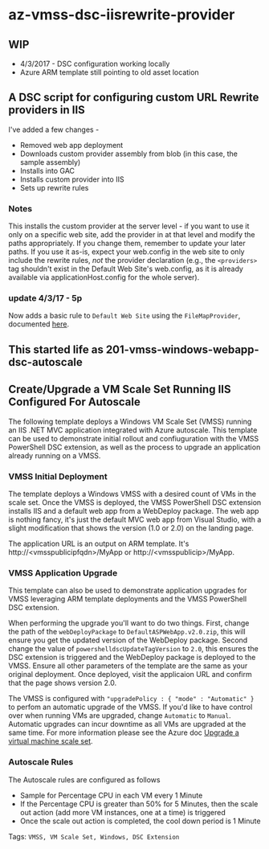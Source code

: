 # az-vmss-dsc-iisrewrite-provider

## WIP
- 4/3/2017 - DSC configuration working locally
- Azure ARM template still pointing to old asset location

## A DSC script for configuring custom URL Rewrite providers in IIS ##

I've added a few changes -
- Removed web app deployment
- Downloads custom provider assembly from blob (in this case, the sample assembly)
- Installs into GAC
- Installs custom provider into IIS
- Sets up rewrite rules

### Notes ###
This installs the custom provider at the server level - if you want to use it only on a specific web site, add the provider in at that level and modify the paths appropriately. If you change them, remember to update your later paths. If you use it as-is, expect your web.config in the web site to only include the rewrite rules, *not* the provider declaration (e.g., the `<providers>` tag shouldn't exist in the Default Web Site's web.config, as it is already available via applicationHost.config for the whole server).

### update 4/3/17 - 5p ##
Now adds a basic rule to `Default Web Site` using the `FileMapProvider`, documented [here](https://www.iis.net/learn/extensions/url-rewrite-module/using-custom-rewrite-providers-with-url-rewrite-module).

## This started life as 201-vmss-windows-webapp-dsc-autoscale ##
## Create/Upgrade a VM Scale Set Running IIS Configured For Autoscale ##

The following template deploys a Windows VM Scale Set (VMSS) running an IIS .NET MVC application integrated with Azure autoscale. This template can be used to demonstrate initial rollout and confiuguration with the VMSS PowerShell DSC extension, as well as the process to upgrade an application already running on a VMSS.

### VMSS Initial Deployment ###
The template deploys a Windows VMSS with a desired count of VMs in the scale set. Once the VMSS is deployed, the VMSS PowerShell DSC extension installs IIS and a default web app from a WebDeploy package. The web app is nothing fancy, it's just the default MVC web app from Visual Studio, with a slight modification that shows the version (1.0 or 2.0) on the landing page. 

The application URL is an output on ARM template. It's http://\<vmsspublicipfqdn>\/MyApp or http://\<vmsspublicip\>/MyApp. 

### VMSS Application Upgrade ###
This template can also be used to demonstrate application upgrades for VMSS leveraging ARM template deployments and the VMSS PowerShell DSC extension. 

When performing the upgrade you'll want to do two things. First, change the path of the `webDeployPackage` to `DefaultASPWebApp.v2.0.zip`, this will ensure you get the updated version of the WebDeploy package. Second change the value of `powershelldscUpdateTagVersion` to `2.0`, this ensures the DSC extension is triggered and the WebDeploy package is deployed to the VMSS. Ensure all other parameters of the template are the same as your original deployment. Once deployed, visit the applicaion URL and confirm that the page shows version 2.0.

The VMSS is configured with `"upgradePolicy : { "mode" : "Automatic" }` to perfom an automatic upgrade of the VMSS. If you'd like to have control over when running VMs are upgraded, change `Automatic` to `Manual`. Automatic upgrades can incur downtime as all VMs are upgraded at the same time. For more information please see the Azure doc [Upgrade a virtual machine scale set](https://docs.microsoft.com/en-us/azure/virtual-machine-scale-sets/virtual-machine-scale-sets-upgrade-scale-set). 

### Autoscale Rules ###
The Autoscale rules are configured as follows
- Sample for Percentage CPU in each VM every 1 Minute
- If the Percentage CPU is greater than 50% for 5 Minutes, then the scale out action (add more VM instances, one at a time) is triggered
- Once the scale out action is completed, the cool down period is 1 Minute


Tags: `VMSS, VM Scale Set, Windows, DSC Extension`


